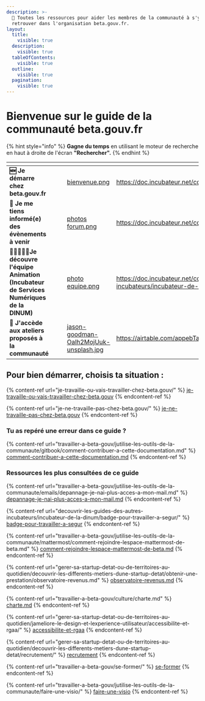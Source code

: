 ```yaml
---
description: >-
  🧭 Toutes les ressources pour aider les membres de la communauté à s'y
  retrouver dans l'organisation beta.gouv.fr.
layout:
  title:
    visible: true
  description:
    visible: true
  tableOfContents:
    visible: true
  outline:
    visible: true
  pagination:
    visible: true
---
```


# Bienvenue sur le guide de la communauté beta.gouv.fr

{% hint style="info" %}
**Gagne du temps** en utilisant le moteur de recherche en haut à droite de l'écran **"Rechercher".**
{% endhint %}



<table data-card-size="large" data-view="cards"><thead><tr><th></th><th></th><th></th><th data-hidden data-card-cover data-type="files"></th><th data-hidden data-card-target data-type="content-ref"></th></tr></thead><tbody><tr><td><strong>🆕 Je démarre chez beta.gouv.fr</strong></td><td></td><td></td><td><a href=".gitbook/assets/bienvenue.png">bienvenue.png</a></td><td><a href="https://doc.incubateur.net/communaute/travailler-a-beta-gouv/bienvenue">https://doc.incubateur.net/communaute/travailler-a-beta-gouv/bienvenue</a></td></tr><tr><td><strong>🥳 Je me tiens informé(e) des évènements à venir</strong></td><td></td><td></td><td><a href=".gitbook/assets/photos forum.png">photos forum.png</a></td><td><a href="https://doc.incubateur.net/communaute/travailler-a-beta-gouv/actions-transverses">https://doc.incubateur.net/communaute/travailler-a-beta-gouv/actions-transverses</a></td></tr><tr><td><strong>🧑🏽‍🤝‍👩🏼Je découvre l'équipe Animation (Incubateur de Services Numériques de la DINUM)</strong></td><td></td><td></td><td><a href=".gitbook/assets/photo equipe.png">photo equipe.png</a></td><td><a href="https://doc.incubateur.net/communaute/decouvrir-les-guides-des-autres-incubateurs/incubateur-de-la-dinum/lequipe-danimation-beta.gouv.fr">https://doc.incubateur.net/communaute/decouvrir-les-guides-des-autres-incubateurs/incubateur-de-la-dinum/lequipe-danimation-beta.gouv.fr</a></td></tr><tr><td> <strong>📖 J'accède aux ateliers proposés à la communauté</strong> </td><td></td><td></td><td><a href=".gitbook/assets/jason-goodman-Oalh2MojUuk-unsplash.jpg">jason-goodman-Oalh2MojUuk-unsplash.jpg</a></td><td><a href="https://airtable.com/appebTa6XsY6fDixm/shrjchWYvVihQzic6/tblxLvgCXGowEX4WY">https://airtable.com/appebTa6XsY6fDixm/shrjchWYvVihQzic6/tblxLvgCXGowEX4WY</a></td></tr></tbody></table>

## Pour bien démarrer, choisis ta situation :

{% content-ref url="je-travaille-ou-vais-travailler-chez-beta.gouv/" %}
[je-travaille-ou-vais-travailler-chez-beta.gouv](je-travaille-ou-vais-travailler-chez-beta.gouv/)
{% endcontent-ref %}

{% content-ref url="je-ne-travaille-pas-chez-beta.gouv/" %}
[je-ne-travaille-pas-chez-beta.gouv](je-ne-travaille-pas-chez-beta.gouv/)
{% endcontent-ref %}

### Tu as repéré une erreur dans ce guide ?

{% content-ref url="travailler-a-beta-gouv/jutilise-les-outils-de-la-communaute/gitbook/comment-contribuer-a-cette-documentation.md" %}
[comment-contribuer-a-cette-documentation.md](travailler-a-beta-gouv/jutilise-les-outils-de-la-communaute/gitbook/comment-contribuer-a-cette-documentation.md)
{% endcontent-ref %}

### Ressources les plus consultées de ce guide

{% content-ref url="travailler-a-beta-gouv/jutilise-les-outils-de-la-communaute/emails/depannage-je-nai-plus-acces-a-mon-mail.md" %}
[depannage-je-nai-plus-acces-a-mon-mail.md](travailler-a-beta-gouv/jutilise-les-outils-de-la-communaute/emails/depannage-je-nai-plus-acces-a-mon-mail.md)
{% endcontent-ref %}

{% content-ref url="decouvrir-les-guides-des-autres-incubateurs/incubateur-de-la-dinum/badge-pour-travailler-a-segur/" %}
[badge-pour-travailler-a-segur](decouvrir-les-guides-des-autres-incubateurs/incubateur-de-la-dinum/badge-pour-travailler-a-segur/)
{% endcontent-ref %}

{% content-ref url="travailler-a-beta-gouv/jutilise-les-outils-de-la-communaute/mattermost/comment-rejoindre-lespace-mattermost-de-beta.md" %}
[comment-rejoindre-lespace-mattermost-de-beta.md](travailler-a-beta-gouv/jutilise-les-outils-de-la-communaute/mattermost/comment-rejoindre-lespace-mattermost-de-beta.md)
{% endcontent-ref %}

{% content-ref url="gerer-sa-startup-detat-ou-de-territoires-au-quotidien/decouvrir-les-differents-metiers-dune-startup-detat/obtenir-une-prestation/observatoire-revenus.md" %}
[observatoire-revenus.md](gerer-sa-startup-detat-ou-de-territoires-au-quotidien/decouvrir-les-differents-metiers-dune-startup-detat/obtenir-une-prestation/observatoire-revenus.md)
{% endcontent-ref %}

{% content-ref url="travailler-a-beta-gouv/culture/charte.md" %}
[charte.md](travailler-a-beta-gouv/culture/charte.md)
{% endcontent-ref %}

{% content-ref url="gerer-sa-startup-detat-ou-de-territoires-au-quotidien/jameliore-le-design-et-lexperience-utilisateur/accessibilite-et-rgaa/" %}
[accessibilite-et-rgaa](gerer-sa-startup-detat-ou-de-territoires-au-quotidien/jameliore-le-design-et-lexperience-utilisateur/accessibilite-et-rgaa/)
{% endcontent-ref %}

{% content-ref url="gerer-sa-startup-detat-ou-de-territoires-au-quotidien/decouvrir-les-differents-metiers-dune-startup-detat/recrutement/" %}
[recrutement](gerer-sa-startup-detat-ou-de-territoires-au-quotidien/decouvrir-les-differents-metiers-dune-startup-detat/recrutement/)
{% endcontent-ref %}

{% content-ref url="travailler-a-beta-gouv/se-former/" %}
[se-former](travailler-a-beta-gouv/se-former/)
{% endcontent-ref %}

{% content-ref url="travailler-a-beta-gouv/jutilise-les-outils-de-la-communaute/faire-une-visio/" %}
[faire-une-visio](travailler-a-beta-gouv/jutilise-les-outils-de-la-communaute/faire-une-visio/)
{% endcontent-ref %}



